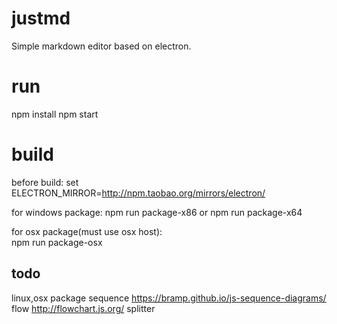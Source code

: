 # justmd
Simple markdown editor based on electron.

# run
npm install
npm start

# build
before build:
set ELECTRON_MIRROR=http://npm.taobao.org/mirrors/electron/

for windows package:
npm run package-x86
or
npm run package-x64

for osx package(must use osx host):  
npm run package-osx

## todo
linux,osx package
sequence https://bramp.github.io/js-sequence-diagrams/
flow http://flowchart.js.org/
splitter
 

